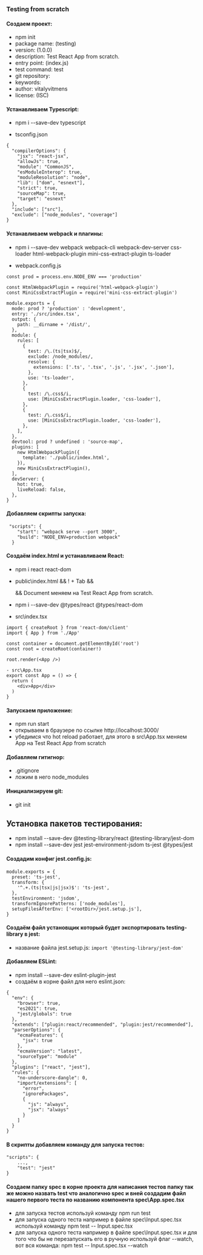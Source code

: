 ### Testing from scratch

#### Создаем проект:
- npm init
- package name: (testing)
- version: (1.0.0)
- description: Test React App from scratch.
- entry point: (index.js)
- test command: test
- git repository:
- keywords:
- author: vitalyvitmens
- license: (ISC)

#### Устанавливаем Typescript:
- npm i --save-dev typescript

- tsconfig.json
```
{
  "compilerOptions": {
    "jsx": "react-jsx",
    "allowJs": true,
    "module": "CommonJS",
    "esModuleInterop": true,
    "moduleResolution": "node",
    "lib": ["dom", "esnext"],
    "strict": true,
    "sourceMap": true,
    "target": "esnext"
  },
  "include": ["src"],
  "exclude": ["node_modules", "coverage"]
}
```
#### Устанавливаем webpack и плагины:
- npm i --save-dev webpack webpack-cli webpack-dev-server css-loader html-webpack-plugin mini-css-extract-plugin ts-loader 

- webpack.config.js
```
const prod = process.env.NODE_ENV === 'production'

const HtmlWebpackPlugin = require('html-webpack-plugin')
const MiniCssExtractPlugin = require('mini-css-extract-plugin')

module.exports = {
  mode: prod ? 'production' : 'development',
  entry: './src/index.tsx',
  output: {
    path: __dirname + '/dist/',
  },
  module: {
    rules: [
      {
        test: /\.(ts|tsx)$/,
        exclude: /node_modules/,
        resolve: {
          extensions: ['.ts', '.tsx', '.js', '.jsx', '.json'],
        },
        use: 'ts-loader',
      },
      {
        test: /\.css$/i,
        use: [MiniCssExtractPlugin.loader, 'css-loader'],
      },
      {
        test: /\.css$/i,
        use: [MiniCssExtractPlugin.loader, 'css-loader'],
      },
    ],
  },
  devtool: prod ? undefined : 'source-map',
  plugins: [
    new HtmlWebpackPlugin({
      template: './public/index.html',
    }),
    new MiniCssExtractPlugin(),
  ],
  devServer: {
    hot: true,
    liveReload: false,
  },
}
```
#### Добавляем скрипты запуска:
```
 "scripts": {
    "start": "webpack serve --port 3000",
    "build": "NODE_ENV=production webpack"
  }
```

#### Создаём index.html и устанавливаем React:
- npm i react react-dom
- public\index.html && ! + Tab && <body><div id="root"></div></body> && Document меняем на Test React App from scratch.
- npm i --save-dev @types/react @types/react-dom

- src\index.tsx
```
import { createRoot } from 'react-dom/client'
import { App } from './App'

const container = document.getElementById('root')
const root = createRoot(container!)

root.render(<App />)

- src\App.tsx
export const App = () => {
  return (
    <div>App</div>
  )
}
```
#### Запускаем приложение:
- npm run start
- открываем в браузере по ссылке http://localhost:3000/
- убедимся что hot reload работает, для этого в src\App.tsx меняем App на Test React App from scratch

#### Добавляем гитигнор:
- .gitignore
- ложим в него node_modules

#### Инициализируем git:
- git init

## Установка пакетов тестирования:
- npm install --save-dev @testing-library/react @testing-library/jest-dom
- npm install --save-dev jest jest-environment-jsdom ts-jest @types/jest

#### Создадим конфиг jest.config.js:
```
module.exports = {
  preset: 'ts-jest',
  transform: {
    '^.+.(ts|tsx|js|jsx)$': 'ts-jest',
  },
  testEnvironment: 'jsdom',
  transformIgnorePatterns: ['node_modules'],
  setupFilesAfterEnv: ['<rootDir>/jest.setup.js'],
}
```
#### Создаём файл установщик который будет экспортировать testing-library в jest: 
- название файла jest.setup.js:
```import '@testing-library/jest-dom'```

#### Добавляем ESLint:
- npm install --save-dev eslint-plugin-jest
- создаём в корне файл для него eslint.json:
```
{
  "env": {
    "browser": true,
    "es2021": true,
    "jest/globals": true
  },
  "extends": ["plugin:react/recommended", "plugin:jest/recommended"],
  "parserOptions": {
    "ecmaFeatures": {
      "jsx": true
    },
    "ecmaVersion": "latest",
    "sourceType": "module"
  },
  "plugins": ["react", "jest"],
  "rules": {
    "no-underscore-dangle": 0,
    "import/extensions": [
      "error",
      "ignorePackages",
      {
        "js": "always",
        "jsx": "always"
      }
    ]
  }
}
```
#### В скрипты добавляем команду для запуска тестов:
```
"scripts": {
    ...,
    "test": "jest"
}
```

#### Создаем папку spec в корне проекта для написания тестов папку так же можно назвать test что аналогично spec и  вней создадим файл нашего первого теста по названию компонента spec\App.spec.tsx
- для запуска тестов используй команду npm run test
- для запуска одного теста например в файле spec\Input.spec.tsx используй команду npm test -- Input.spec.tsx
- для запуска одного теста например в файле spec\Input.spec.tsx и для того что бы не перезапускать его в ручную используй флаг --watch, вот вся команда: npm test -- Input.spec.tsx --watch
